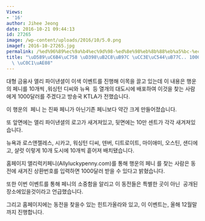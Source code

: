 ```yaml
---
Views:
- '16'
author: Jihee Jeong
date: 2016-10-21 09:44:13
id: 27265
image: /wp-content/uploads/2016/10/5.0.png
imagef: 2016-10-27265.jpg
permalink: /%ed%96%89%ec%9a%b4%ec%9d%98-%ed%8e%98%eb%8b%88%eb%a5%bc-%ec%b0%be%ec%95%84%eb%9d%bc-1000%eb%8b%ac%eb%9f%ac-%ec%83%81%ea%b8%88/
title: "\uD589\uC6B4\uC758 \uD398\uB2C8\uB97C \uCC3E\uC544\uB77C.. 1000\uB2EC\uB7EC\
  \ \uC0C1\uAE08"
---
```


대형 금융사 앨리 파이낸셜이 이색 이벤트를 진행해 이목을 끌고 있는데 이 내용은 행운의 페니를 10개씩 ,워싱턴 디씨와 뉴욕  등 열개의 대도시에 배포하여 이것을 찾는 사람에게 1000달러를 주겠다고 방송국 KTLA가 전했습니다.

이 행운의  페니 는 진짜 페니가 아닌기존 페니보다 약간 크게 만들어졌습니다.

또 앞면에는 앨리 파이낸셜의 로고가 새겨져있고, 뒷면에는 10만 센트가 각각 새겨져있습니다.

뉴욕과 로스앤젤레스, 시카고, 워싱턴 디씨, 덴버, 디트로이트, 마이애미, 오스틴, 샌디에고, 샬럿 이렇게 10개 도시에 10개씩 흩어져 배치됐습니다.

홈페이지 앨리럭키페니(Allyluckypenny.com)를 통해 행운의 페니 를 찾는 사람은 동전에 새겨진 상환번호를 입력하면 1000달러 받을 수 있다고 밝혔습니다.

또한 이번 이벤트를 통해 페니의 소중함을 알리고 이 동전들은 특별한 곳이 아닌  공개된 장소에있을것이라고 언급했습니다.

그리고 홈페이지에는 동전을 찾을수 있는 힌트가올라와 있고, 이 이벤트는, 올해 12월말까지 진행합니다.